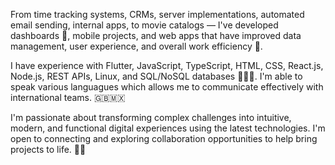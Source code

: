 From time tracking systems, CRMs, server implementations, automated email sending, internal apps, to movie catalogs — I've developed dashboards 🧮, mobile projects, and web apps that have improved data management, user experience, and overall work efficiency 📱.

I have experience with Flutter, JavaScript, TypeScript, HTML, CSS, React.js, Node.js, REST APIs, Linux, and SQL/NoSQL databases 👨🏻‍💻. I'm able to speak various languagues which allows me to communicate effectively with international teams. 🇬🇧🇲🇽

I'm passionate about transforming complex challenges into intuitive, modern, and functional digital experiences using the latest technologies. I'm open to connecting and exploring collaboration opportunities to help bring projects to life. 👋🏻



<!--
**Matamorrozz/Matamorrozz** is a ✨ _special_ ✨ repository because its `README.md` (this file) appears on your GitHub profile.

Here are some ideas to get you started:

- 🔭 I’m currently working on ...
- 🌱 I’m currently learning ...
- 👯 I’m looking to collaborate on ...
- 🤔 I’m looking for help with ...
- 💬 Ask me about ...
- 📫 How to reach me: ...
- 😄 Pronouns: ...
- ⚡ Fun fact: ...
-->
